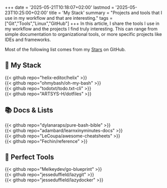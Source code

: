 +++
date = '2025-05-21T10:18:07+02:00'
lastmod = '2025-05-23T10:25:00+02:00'
title = 'My Stack'
summary = "Projects and tools that I use in my workflow and that are interesting."
tags = ["Git","Tools","Linux","GitHub"]
+++
In this article, I share the tools I use in my workflow and the projects I find truly interesting.
This can range from simple documentation to organizational tools, or more specific projects like IDEs and frameworks.

Most of the following list comes from my [Stars](https://github.com/ARTSYS-H?tab=stars) on GitHub.

## :rocket: My Stack

{{< github repo="helix-editor/helix" >}}
</br>
{{< github repo="ohmybash/oh-my-bash" >}}
</br>
{{< github repo="todotxt/todo.txt-cli" >}}
</br>
{{< github repo="ARTSYS-H/dotfiles" >}}

## :books: Docs & Lists

{{< github repo="dylanaraps/pure-bash-bible" >}}
</br>
{{< github repo="adambard/learnxinyminutes-docs" >}}
</br>
{{< github repo="LeCoupa/awesome-cheatsheets" >}}
</br>
{{< github repo="Fechin/reference" >}}

## :toolbox: Perfect Tools

{{< github repo="Melkeydev/go-blueprint" >}}
</br>
{{< github repo="jesseduffield/lazygit" >}}
</br>
{{< github repo="jesseduffield/lazydocker" >}}

